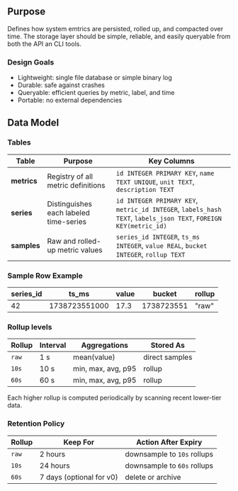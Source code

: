 ## Purpose

Defines how system emtrics are persisted, rolled up, and compacted over time. The storage layer should be simple,
reliable, and easily queryable from both the API an CLI tools.

### Design Goals

- Lightweight: single file database or simple binary log
- Durable: safe against crashes
- Queryable: efficient queries by metric, label, and time
- Portable: no external dependencies

## Data Model

### Tables

| Table       | Purpose                                | Key Columns                                                                                                     |
|-------------|----------------------------------------|-----------------------------------------------------------------------------------------------------------------|
| **metrics** | Registry of all metric definitions     | `id INTEGER PRIMARY KEY`, `name TEXT UNIQUE`, `unit TEXT`, `description TEXT`                                   |
| **series**  | Distinguishes each labeled time-series | `id INTEGER PRIMARY KEY`, `metric_id INTEGER`, `labels_hash TEXT`, `labels_json TEXT`, `FOREIGN KEY(metric_id)` |
| **samples** | Raw and rolled-up metric values        | `series_id INTEGER`, `ts_ms INTEGER`, `value REAL`, `bucket INTEGER`, `rollup TEXT`                             |

### Sample Row Example

| series_id | ts_ms         | value | bucket     | rollup |
|-----------|---------------|-------|------------|--------|
| 42        | 1738723551000 | 17.3  | 1738723551 | "raw"  |

### Rollup levels

| Rollup | Interval | Aggregations       | Stored As      |
|--------|----------|--------------------|----------------|
| `raw`  | 1 s      | mean(value)        | direct samples |
| `10s`  | 10 s     | min, max, avg, p95 | rollup         |
| `60s`  | 60 s     | min, max, avg, p95 | rollup         |

Each higher rollup is computed periodically by scanning recent lower-tier data.

### Retention Policy

| Rollup | Keep For                 | Action After Expiry         |
|--------|--------------------------|-----------------------------|
| `raw`  | 2 hours                  | downsample to `10s` rollups |
| `10s`  | 24 hours                 | downsample to `60s` rollups |
| `60s`  | 7 days (optional for v0) | delete or archive           |